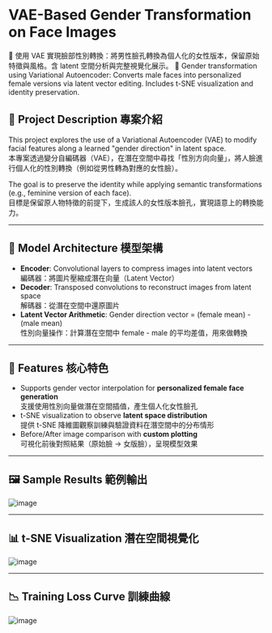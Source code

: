 # VAE-Based Gender Transformation on Face Images  
🧠 使用 VAE 實現臉部性別轉換：將男性臉孔轉換為個人化的女性版本，保留原始特徵與風格。含 latent 空間分析與完整視覺化展示。
🧬 Gender transformation using Variational Autoencoder: Converts male faces into personalized female versions via latent vector editing. Includes t-SNE visualization and identity preservation.

## 📌 Project Description 專案介紹

This project explores the use of a Variational Autoencoder (VAE) to modify facial features along a learned "gender direction" in latent space.  
本專案透過變分自編碼器（VAE），在潛在空間中尋找「性別方向向量」，將人臉進行個人化的性別轉換（例如從男性轉為對應的女性臉）。

The goal is to preserve the identity while applying semantic transformations (e.g., feminine version of each face).  
目標是保留原人物特徵的前提下，生成該人的女性版本臉孔，實現語意上的轉換能力。

---

## 🧠 Model Architecture 模型架構

- **Encoder**: Convolutional layers to compress images into latent vectors  
  編碼器：將圖片壓縮成潛在向量（Latent Vector）
- **Decoder**: Transposed convolutions to reconstruct images from latent space  
  解碼器：從潛在空間中還原圖片
- **Latent Vector Arithmetic**: Gender direction vector = (female mean) - (male mean)  
  性別向量操作：計算潛在空間中 female - male 的平均差值，用來做轉換

---

## 🎯 Features 核心特色

- Supports gender vector interpolation for **personalized female face generation**  
  支援使用性別向量做潛在空間插值，產生個人化女性臉孔
- t-SNE visualization to observe **latent space distribution**  
  提供 t-SNE 降維圖觀察訓練與驗證資料在潛空間中的分布情形
- Before/After image comparison with **custom plotting**  
  可視化前後對照結果（原始臉 → 女版臉），呈現模型效果

---

## 🖼️ Sample Results 範例輸出
![image](https://github.com/user-attachments/assets/10b651f0-bc28-43dd-a3b9-4a11d0595cd7)


---

## 📊 t-SNE Visualization 潛在空間視覺化
![image](https://github.com/user-attachments/assets/48a0d851-1fc1-4438-ba8d-973d1207e74b)


---

## 📉 Training Loss Curve 訓練曲線
![image](https://github.com/user-attachments/assets/5df64d04-2a65-499b-ac9e-5c584702d204)


